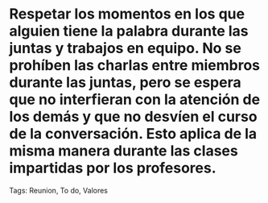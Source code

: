 # Respetar los momentos en los que alguien tiene la palabra durante las juntas y trabajos en equipo. No se prohíben las charlas entre miembros durante las juntas, pero se espera que no interfieran con la atención de los demás y que no desvíen el curso de la conversación. Esto aplica de la misma manera durante las clases impartidas por los profesores.

Tags: Reunion, To do, Valores